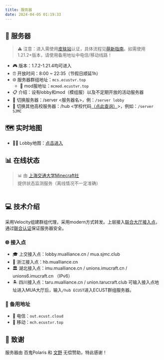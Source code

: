 ```yaml
---
title: 服务器
date: 2024-04-05 01:19:33
---
```


## 🏰 服务器
> ⚠️ 注意：进入需使用[皮肤站](https://mcskin.ecustvr.top/)认证，具体流程见[萌新指南](/tutorial/)。如需使用1.21.2+版本，请使用备用地址中电信/移动线路！
- 🎮 版本：1.7.2-1.21.4均可进入
- ⏰ 开放时间：8:00 ~ 22:35（节假日顺延1h）
- 🌐 服务器群组地址：`mcs.ecustvr.top`
    - 🧩 mod服地址：`mcmod.ecustvr.top`
- 📋 介绍：设有lobby和mod（模组服）以及不定期开放的活动服务器
- 🔄 切换服务器：/server <服务器名>，例：`/server lobby`
- 🏫 切换其他高校服务器：/hub <学校代码[（点此查询）](https://docs.mualliance.cn/zh/dev/union/lobby)>，例如：`/server SJMC`

## 🗺️ 实时地图
- 🏃‍♂️ Lobby地图：[点击进入](http://mcmap.ecustvr.top/)
<!-- - 🔨 插件服（即将撤销）地图：[点击进入](http://out.ecust.cloud:25501/)
- 🏗️ 创造服（即将撤销）地图：[点击进入](http://out.ecust.cloud:25502/) -->

## 📊 在线状态
> 📊 由 [上海交通大学Minecraft社](https://mc.sjtu.cn/) 提供状态监测服务（离线情况不一定准确）

<div id="serverStatus" class="server-status">
</div>

## 💻 技术介绍
采用Velocity组建群组代理，采用modern方式转发。上层接入[联合大厅接入点](https://docs.mualliance.cn/zh/dev/union/lobby)，通过[联合认证](https://docs.mualliance.cn/zh/dev/union/auth)保证服务器安全。

### 🌐 接入点
- 🎓 上交接入点：lobby.mualliance.cn / mua.sjmc.club
- 🏫 浙江接入点：hb.mualliance.cn
- 🏛️ 湖北接入点：imu.mualliance.cn / unions.imucraft.cn / unions6.imucraft.cn （IPv6）
- 🏝️ 四川接入点：taru.mualliance.cn / union.tarucraft.club
可输入接入点地址进入MUA大厅后，输入`/hub ECUST`进入ECUST群组服务器。

### 🔄 备用地址
- 🏢 电信：`out.ecust.cloud`
- 📱 移动：`mch.ecustvr.top`

## 🙏 致谢
服务器由 百鬼Polaris 和 [文野](https://wenye.ecustvr.top/) 无偿赞助，特此感谢！


<script>
document.addEventListener('DOMContentLoaded', function() {
  // 服务器配置
  const servers = [
    { address: 'mcs.ecustvr.top' },
    { address: 'mcmod.ecustvr.top' },
    { address: 'cab.ecustvr.top' },
    { address: 'gtnh.ecustvr.top' },
    { address: 'mch.ecustvr.top:25566' }
  ];

  // 生成服务器状态卡片
  const serverStatusContainer = document.getElementById('serverStatus');
  servers.forEach(server => {
    const card = document.createElement('article');
    card.className = 'post post-list-thumb post-list-show';
    card.dataset.server = server.address;
    
    card.innerHTML = `
      <div class="post-content">
        <div class="img">
          <img class="server-favicon" src="" alt="${server.address}">
        </div>
        <div>
          <h2 class="entry-title">加载中...</h2>
          <h2 class="entry-address">${server.address}</h2>
          <div class="post-meta">
            <div class="mcs-status">
              <span class="players"><i class="fa fa-user"></i>加载中...</span>
              <span class="ping"><i class="fa fa-stopwatch"></i>加载中...</span>
              <span class="version"><i class="fa fa-tag"></i>加载中...</span>
              <span class="time"><i class="fa fa-clock"></i>加载中...</span>
            </div>
          </div>
          <div class="online-players">
            <ul></ul>
          </div>
        </div>
      </div>
    `;
    
    serverStatusContainer.appendChild(card);
  });

  // 更新服务器状态
  const updateServerStatus = async () => {
    const cards = document.querySelectorAll('[data-server]');
    
    for (const card of cards) {
      const address = card.dataset.server;
      try {
        const response = await fetch('https://mcapi.ecustvr.top/custom/serverlist/?query=' + address);
        if (!response.ok) {
          throw new Error(`HTTP error! status: ${response.status}`);
        }
        const data = await response.json();
        
        // 获取服务器描述
        let description = '无描述';
        if (data.description_raw) {
          if (typeof data.description_raw === 'string') {
            description = data.description_raw;
          } else {
            description = data.description_raw.text || data.description_raw.translate || data.description?.text || '无描述';
          }
        }
        if (description.includes('服务器已离线...')) {
          description = description.replace('...', '或查询失败');
        }

        // 更新时间戳
        const timestamp = new Date().toLocaleString('zh-CN', {
          year: 'numeric',
          month: '2-digit',
          day: '2-digit',
          hour: '2-digit',
          minute: '2-digit',
          second: '2-digit',
          hour12: false
        });

        if (data.online) {
          card.classList.remove('offline');
          // Update favicon
          if (data.favicon) {
            const favicon = card.querySelector('.server-favicon');
            favicon.src = data.favicon;
          }
          // Update title
          const title = card.querySelector('.entry-title');
          title.textContent = description;
          
          // Update player count
          const players = card.querySelector('.players');
          const playersOnline = data.players.online;
          const playersMax = data.players?.max || '未知';
          players.innerHTML = `<i class="fa fa-user"></i>${playersOnline}/${playersMax}`;
          
          // Update ping
          const ping = card.querySelector('.ping');
          ping.innerHTML = `<i class="fa fa-stopwatch"></i>${data.ping}ms`;

          // Update version
          const version = card.querySelector('.version');
          version.innerHTML = `<i class="fa fa-tag"></i>${data.version || '未知'}`;

          // Update timestamp
          const time = card.querySelector('.time');
          time.innerHTML = `<i class="fa fa-clock"></i>${timestamp}`;

          // Update online players
          const playersList = card.querySelector('.online-players ul');
          playersList.innerHTML = '';
          if (playersOnline > 0 && data.players?.sample) {
            data.players.sample.forEach(player => {
              const li = document.createElement('li');
              li.textContent = player.name;
              playersList.appendChild(li);
            });
          }
        } else {
          card.classList.add('offline');
          // Update title
          const title = card.querySelector('.entry-title');
          title.textContent = description;
          
          // Update status
          const players = card.querySelector('.players');
          players.innerHTML = '<i class="fa fa-user"></i>离线';
          const ping = card.querySelector('.ping');
          ping.innerHTML = '<i class="fa fa-stopwatch"></i>--';
          const version = card.querySelector('.version');
          version.innerHTML = '<i class="fa fa-tag"></i>--';
          const time = card.querySelector('.time');
          time.innerHTML = `<i class="fa fa-clock"></i>${timestamp}`;
          
          // Clear online players
          const playersList = card.querySelector('.online-players ul');
          playersList.innerHTML = '';
        }
      } catch (error) {
        console.error('Error fetching server status:', error);
        card.classList.add('offline');
        // Update error state
        const title = card.querySelector('.entry-title');
        title.textContent = '查询失败';
        const players = card.querySelector('.players');
        players.innerHTML = '<i class="fa fa-user"></i>未知';
        const ping = card.querySelector('.ping');
        ping.innerHTML = '<i class="fa fa-stopwatch"></i>--';
        const version = card.querySelector('.version');
        version.innerHTML = '<i class="fa fa-tag"></i>--';
        const time = card.querySelector('.time');
        time.innerHTML = `<i class="fa fa-clock"></i>${new Date().toLocaleString('zh-CN')}`;
        const playersList = card.querySelector('.online-players ul');
        playersList.innerHTML = '';
      }
    }
  };

  // Initial update
  updateServerStatus();
  
  // Update every 60 seconds
  setInterval(updateServerStatus, 60000);
});
</script>
<style>
/* Server Status Cards Styles */
.server-status {
  display: grid;
  grid-template-columns: repeat(auto-fit, minmax(300px, 1fr));
  gap: 20px;
  margin: 20px 0;
}

.server-status .post-list-thumb {
  margin: 0;
  transition: all 0.3s ease;
  background: #fff;
  border-radius: 8px;
  box-shadow: 0 2px 10px rgba(0,0,0,0.1);
}

.server-status .post-list-thumb:hover {
  transform: translateY(-5px);
  box-shadow: 0 5px 15px rgba(0,0,0,0.15);
}

.server-status .post-content {
  display: flex;
  padding: 15px;
  gap: 15px;
}

.server-status .img {
  width: 64px;
  height: 64px;
  flex-shrink: 0;
}

.server-status .img img {
  width: 100%;
  height: 100%;
  object-fit: cover;
  border-radius: 8px;
}

.server-status .entry-title {
  margin: 0 0 0px;
  font-size: 1.2em;
  color: #333;
}

.server-status .entry-address {
  margin: 0 0 5px;
  font-size: 1.2em;
  color: #9e9e9e;  /* 更柔和的灰色 */
  font-weight: 300;  /* 更细的字体 */
  letter-spacing: 0.5px;  /* 轻微字距调整 */
}

.server-status .mcs-status {
  display: flex;
  flex-wrap: wrap;
  gap: 10px;
  font-size: 0.9em;
  color: #666;
}

.server-status .mcs-status span {
  display: inline-flex;
  align-items: center;
  gap: 5px;
}

.server-status .mcs-status i {
  font-size: 1em;
  width: 16px;
  text-align: center;
}

/* Online players list */
.server-status .online-players {
  margin-top: 10px;
  font-size: 0.85em;
  color: #666;
}

.server-status .online-players ul {
  list-style: none;
  padding: 0;
  margin: 5px 0 0 0;
}

.server-status .online-players li {
  display: inline-block;
  margin-right: 10px;
  background: #f5f5f5;
  padding: 2px 8px;
  border-radius: 12px;
}

/* Offline state */
.server-status .offline {
  opacity: 0.7;
  filter: grayscale(1);
}

.server-status .offline .entry-title {
  color: #999;
}

/* Loading state */
.server-status [data-server] {
  position: relative;
}

.server-status [data-server]::before {
  content: "";
  position: absolute;
  top: 0;
  left: 0;
  right: 0;
  bottom: 0;
  background: rgba(255,255,255,0.8);
  display: none;
}

.server-status [data-server].loading::before {
  display: block;
}

/* Dark mode support */
@media (prefers-color-scheme: dark) {
  .server-status .post-list-thumb {
    background: #2d2d2d;
  }
  
  .server-status .entry-title {
    color: #e1e1e1;
  }
  
  .server-status .mcs-status {
    color: #999;
  }
  
  .server-status .offline .entry-title {
    color: #666;
  }

  .server-status .online-players li {
    background: #3d3d3d;
    color: #e1e1e1;
  }
}

/* Mobile responsive */
@media screen and (max-width: 768px) {
  .server-status {
    grid-template-columns: 1fr;
  }
  
  .server-status .post-content {
    padding: 10px;
  }
  
  .server-status .img {
    width: 48px;
    height: 48px;
  }
  
  .server-status .entry-title {
    font-size: 1.1em;
  }
  
  .server-status .mcs-status {
    font-size: 0.85em;
  }
}
</style>
